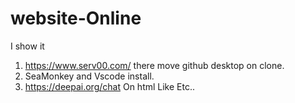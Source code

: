 # website-Online

I  show it 

1. https://www.serv00.com/ there move github desktop on clone.
2. SeaMonkey  and Vscode install.
3. https://deepai.org/chat On html Like Etc..
